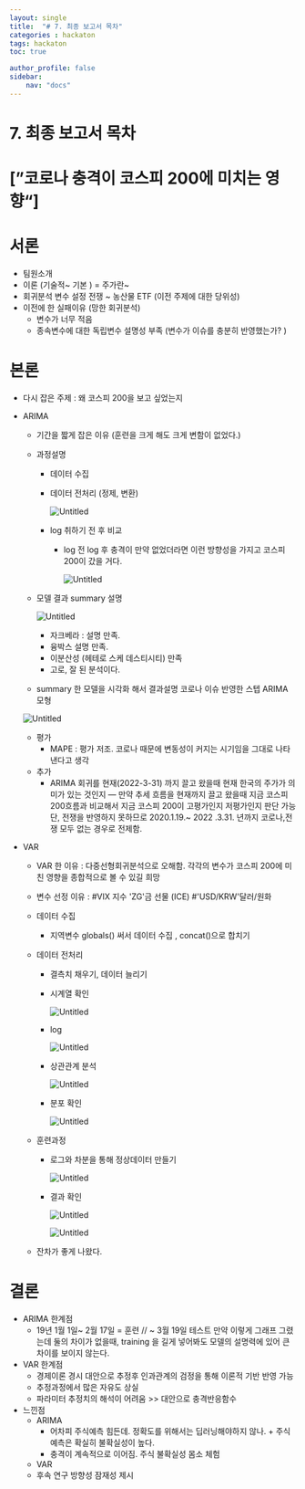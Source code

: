 ```yaml
---
layout: single
title:  "# 7. 최종 보고서 목차"
categories : hackaton
tags: hackaton
toc: true

author_profile: false
sidebar:
    nav: "docs"
---
```





# 7. 최종 보고서 목차

# [”코로나 충격이 코스피 200에 미치는 영향“]

# 서론

- 팀원소개
- 이론 (기술적~ 기본 )  = 주가란~
- 회귀분석 변수 설정 전쟁 ~ 농산물 ETF (이전 주제에 대한 당위성)
- 이전에 한 실패이유 (망한 회귀분석)
    - 변수가 너무 적음
    - 종속변수에 대한 독립변수 설명성 부족 (변수가 이슈를 충분히 반영했는가? )

# 본론

- 다시 잡은 주제 : 왜 코스피 200을 보고 싶었는지
- ARIMA
    - 기간을 짧게 잡은 이유 (훈련을 크게 해도 크게 변함이 없었다.)
    - 과정설명
        - 데이터 수집
        - 데이터 전처리 (정제, 변환)
            
            ![Untitled](https://user-images.githubusercontent.com/100893942/169782003-f3c1ecc7-bd41-47f7-93ec-7407acb8b0af.png)
            
        
        - log 취하기 전 후 비교
            - log 전 log 후 
            충격이 만약 없었더라면 이런 방향성을 가지고 코스피 200이 갔을 거다.
                
                ![Untitled](https://user-images.githubusercontent.com/100893942/169782344-1be371b9-23fa-4cca-953a-1590965aa3b7.png)
                
    - 모델 결과 summary 설명
        
        ![Untitled](https://user-images.githubusercontent.com/100893942/169782458-a0edfb54-694c-4d7c-9ecf-bd0d570177a8.png)
        
        - 자크베라 : 설명  만족.
        - 융박스 설명 만족.
        - 이분산성 (헤테로 스케 데스티시티) 만족
        - 고로, 잘 된 분석이다.
    - summary 한 모델을 시각화 해서 결과설명 
    코로나 이슈 반영한 스텝  ARIMA 모형
    
    ![Untitled](https://user-images.githubusercontent.com/100893942/169782979-2a40641f-fbee-454b-85c1-a98d2b34195b.png)
    
    - 평가
        - MAPE : 평가 저조. 코로나 때문에 변동성이 커지는 시기임을 그대로 나타낸다고 생각
    - 추가
        - ARIMA 회귀를 현재(2022-3-31) 까지 끌고 왔을때 현재 한국의 주가가 의미가 있는 것인지 — 만약 추세 흐름을 현재까지 끌고 왔을때 지금 코스피 200흐름과 비교해서 지금 코스피 200이 고평가인지 저평가인지 판단 가능
        단, 전쟁을 반영하지 못하므로 2020.1.19.~ 2022 .3.31. 년까지 코로나,전쟁 모두 없는 경우로 전제함.
        
- VAR
    - VAR 한 이유 : 다중선형회귀분석으로 오해함. 각각의 변수가 코스피 200에 미친 영향을 종합적으로 볼 수 있길 희망
    - 변수 선정 이유 : #VIX 지수 'ZG'금 선물 (ICE) #'USD/KRW'달러/원화
    - 데이터 수집
        - 지역변수 globals()  써서 데이터 수집 , concat()으로 합치기
    - 데이터 전처리
        - 결측치 채우기, 데이터 늘리기
        - 시계열 확인
            
            ![Untitled](https://user-images.githubusercontent.com/100893942/169783173-c0c159ee-45ab-4654-b5c7-8ceab5fd31e4.png)
            
        - log
            
            ![Untitled](https://user-images.githubusercontent.com/100893942/169783289-dba3f1cc-30ee-4bb8-903f-57ce0d2cd6f3.png)
            
        - 상관관계 분석
            
            ![Untitled](https://user-images.githubusercontent.com/100893942/169783388-1e0fccfc-7c87-436d-87eb-8afb6bb51e4e.png)
            
        - 분포 확인
            
            ![Untitled](https://user-images.githubusercontent.com/100893942/169783526-b44cbc46-0225-4dfc-8d22-6d69994cac59.png)
            
        
    - 훈련과정
        - 로그와 차분을 통해 정상데이터 만들기
            
            ![Untitled](https://user-images.githubusercontent.com/100893942/169783655-b21d9e11-cb18-4444-b75f-6afdcfbeb220.png)
            
        - 결과 확인
            
            ![Untitled](https://user-images.githubusercontent.com/100893942/169783842-b4046318-c639-4ec9-9779-ed69da9b1ec5.png)
            
            ![Untitled](https://user-images.githubusercontent.com/100893942/169783973-a03b4fda-7bb1-4015-8d24-834d5e604a97.png)
            
    - 잔차가 좋게 나왔다.

# 결론

- ARIMA 한계점
    - 19년 1월 1일~ 2월 17일 = 훈련 // ~ 3월 19일 테스트 
    만약 이렇게 그래프 그렸는데 둘의 차이가 없을때, training 을 길게 넣어봐도 모델의 설명력에 있어 큰 차이를 보이지 않는다.
- VAR 한계점
    - 경제이론 경시
       대안으로 추정후 인과관계의 검정을 통해 이론적 기반 반영 가능
    - 추정과정에서 많은 자유도 상실
    - 파라미터 추정치의 해석이 어려움 >>
      대안으로 충격반응함수
- 느낀점
    - ARIMA
        - 어차피 주식예측 힘든데. 정확도를 위해서는 딥러닝해야하지 않나.  + 주식예측은 확실히 불확실성이 높다.
        - 충격이 계속적으로 이어짐. 주식 불확실성 몸소 체험
    - VAR
    - 후속 연구 방향성 잠재성 제시
